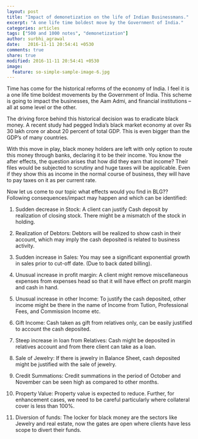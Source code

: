 ```yaml
---
layout: post
title: "Impact of demonetization on the life of Indian Businessmans."
excerpt: "A one life time boldest move by the Government of India."
categories: articles
tags: ["500 and 1000 notes", "demonetization"]
author: surbhi_agrawal
date:   2016-11-11 20:54:41 +0530
comments: true
share: true
modified: 2016-11-11 20:54:41 +0530
image:
  feature: so-simple-sample-image-6.jpg
---
```


Time has come for the historical reforms of the economy of India. I feel it is a one life time boldest movements by the Government of India. This scheme is going to impact the businesses, the Aam Admi, and financial institutions – all at some level or the other.

The driving force behind this historical decision was to eradicate black money. A recent study had pegged India’s black market economy at over Rs 30 lakh crore or about 20 percent of total GDP. This is even bigger than the GDP’s of many countries.

With this move in play, black money holders are left with only option to route this money through banks, declaring it to be their income. You know the after effects, the question arises that how did they earn that income? Their files would be subjected to scrutiny and huge taxes will be applicable. Even if they show this as income in the normal course of business, they will have to pay taxes on it as per current rate.

Now let us come to our topic what effects would you find in BLG?? Following consequences/impact may happen and which can be identified:

1.    Sudden decrease in Stock: A client can justify Cash deposit by realization of closing stock. There might be a mismatch of the stock in holding.

2.    Realization of Debtors: Debtors will be realized to show cash in their account, which may imply the cash deposited is related to business activity.

3.    Sudden increase in Sales: You may see a significant exponential growth in sales prior to cut-off date. (Due to back dated billing).

4.    Unusual increase in profit margin: A client might remove miscellaneous expenses from expenses head so that it will have effect on profit margin and cash in hand.

5.    Unusual increase in other Income: To justify the cash deposited, other income might be there in the name of Income from Tution, Professional Fees, and Commission Income etc.

6.    Gift Income: Cash taken as gift from relatives only, can be easily justified to account the cash deposited.

7.    Steep increase in loan from Relatives: Cash might be deposited in relatives account and from there client can take as a loan.

8.    Sale of Jewelry: If there is jewelry in Balance Sheet, cash deposited might be justified with the sale of jewelry.

9.    Credit Summations: Credit summations in the period of October and November can be seen high as compared to other months.

10. Property Value: Property value is expected to reduce. Further, for enhancement cases, we need to be careful particularly where collateral cover is less than 100%.

11. Diversion of funds: The locker for black money are the sectors like Jewelry and real estate, now the gates are open where clients have less scope to divert their funds.

